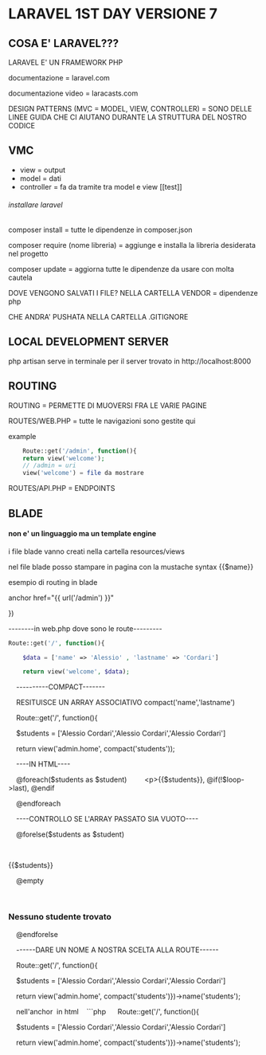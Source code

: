 # LARAVEL 1ST DAY VERSIONE 7
## COSA E' LARAVEL???

LARAVEL E' UN FRAMEWORK PHP

documentazione = laravel.com

documentazione video = laracasts.com

DESIGN PATTERNS (MVC = MODEL, VIEW, CONTROLLER) = SONO DELLE LINEE GUIDA CHE CI AIUTANO DURANTE LA STRUTTURA DEL NOSTRO CODICE

  

## VMC
- view = output
- model = dati
- controller = fa da tramite tra model e view
[[test]]

  

###### installare laravel

  

composer install = tutte le dipendenze in composer.json

composer require (nome libreria) = aggiunge e installa la libreria desiderata nel progetto

composer update = aggiorna tutte le dipendenze  da usare con molta cautela

  

DOVE VENGONO SALVATI I FILE? NELLA CARTELLA VENDOR = dipendenze php

CHE ANDRA' PUSHATA NELLA CARTELLA .GITIGNORE

  

## LOCAL DEVELOPMENT SERVER

  

php artisan serve in terminale per il server trovato in http://localhost:8000

  

## ROUTING

ROUTING = PERMETTE DI MUOVERSI FRA LE VARIE PAGINE

ROUTES/WEB.PHP = tutte le navigazioni sono gestite qui

example 
```php
	Route::get('/admin', function(){
    return view('welcome');
    // /admin = uri 
    view('welcome') = file da mostrare
```

ROUTES/API.PHP = ENDPOINTS

## BLADE

#### non e' un linguaggio ma un template engine

i file blade vanno creati nella cartella resources/views

nel file blade posso stampare in pagina con la mustache syntax {{$name}}

esempio di routing in blade

  

anchor href="{{ url('/admin') }}"

})

 

--------in web.php dove sono le route---------

  

```php
Route::get('/', function(){

    $data = ['name' => 'Alessio' , 'lastname' => 'Cordari']

    return view('welcome', $data);
```

  

    ----------COMPACT-------

    RESITUISCE UN ARRAY ASSOCIATIVO compact('name','lastname')

  

    Route::get('/', function(){

    $students = ['Alessio Cordari','Alessio Cordari','Alessio Cordari']

    return view('admin.home', compact('students'));

  

    ----IN HTML----

    @foreach($students as $student)
        <p>{{$students}}, @if(!$loop->last), @endif</p>
    @endforeach

    ----CONTROLLO SE L'ARRAY PASSATO SIA VUOTO----

    @forelse($students as $student)

        <p>{{$students}}</p>

    @empty

        <h3>Nessuno studente trovato</h3>

    @endforelse

  

    ------DARE UN NOME A NOSTRA SCELTA ALLA ROUTE------

  

    Route::get('/', function(){

    $students = ['Alessio Cordari','Alessio Cordari','Alessio Cordari']

    return view('admin.home', compact('students')})->name('students');

    nell'anchor  in html <a href="{{ route('students') }}"></a>
   ```php
     Route::get('/', function(){

    $students = ['Alessio Cordari','Alessio Cordari','Alessio Cordari']

    return view('admin.home', compact('students')})->name('students');

```